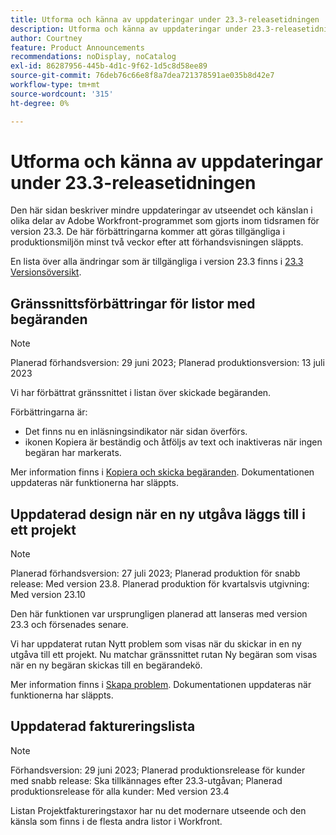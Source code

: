```yaml
---
title: Utforma och känna av uppdateringar under 23.3-releasetidningen
description: Utforma och känna av uppdateringar under 23.3-releasetidningen
author: Courtney
feature: Product Announcements
recommendations: noDisplay, noCatalog
exl-id: 86287956-445b-4d1c-9f62-1d5c8d58ee89
source-git-commit: 76deb76c66e8f8a7dea721378591ae035b8d42e7
workflow-type: tm+mt
source-wordcount: '315'
ht-degree: 0%

---
```


# Utforma och känna av uppdateringar under 23.3-releasetidningen

Den här sidan beskriver mindre uppdateringar av utseendet och känslan i olika delar av Adobe Workfront-programmet som gjorts inom tidsramen för version 23.3. De här förbättringarna kommer att göras tillgängliga i produktionsmiljön minst två veckor efter att förhandsvisningen släppts.

En lista över alla ändringar som är tillgängliga i version 23.3 finns i [23.3 Versionsöversikt](/help/quicksilver/product-announcements/product-releases/23.3-release-activity/23-3-release-overview.md).

## Gränssnittsförbättringar för listor med begäranden

>[!NOTE]
>
>Planerad förhandsversion: 29 juni 2023; Planerad produktionsversion: 13 juli 2023

Vi har förbättrat gränssnittet i listan över skickade begäranden.

Förbättringarna är:

* Det finns nu en inläsningsindikator när sidan överförs.
* ikonen Kopiera är beständig och åtföljs av text och inaktiveras när ingen begäran har markerats.

Mer information finns i [Kopiera och skicka begäranden](/help/quicksilver/manage-work/requests/create-requests/copy-and-submit-requests.md). Dokumentationen uppdateras när funktionerna har släppts.

## Uppdaterad design när en ny utgåva läggs till i ett projekt

>[!NOTE]
>
>Planerad förhandsversion: 27 juli 2023; Planerad produktion för snabb release: Med version 23.8. Planerad produktion för kvartalsvis utgivning: Med version 23.10
>
>Den här funktionen var ursprungligen planerad att lanseras med version 23.3 och försenades senare.

Vi har uppdaterat rutan Nytt problem som visas när du skickar in en ny utgåva till ett projekt. Nu matchar gränssnittet rutan Ny begäran som visas när en ny begäran skickas till en begärandekö.

Mer information finns i [Skapa problem](../../../manage-work/issues/manage-issues/create-issues.md). Dokumentationen uppdateras när funktionerna har släppts.

## Uppdaterad faktureringslista

>[!NOTE]
>
>Förhandsversion: 29 juni 2023; Planerad produktionsrelease för kunder med snabb release: Ska tillkännages efter 23.3-utgåvan; Planerad produktionsrelease för alla kunder: Med version 23.4

Listan Projektfaktureringstaxor har nu det modernare utseende och den känsla som finns i de flesta andra listor i Workfront.
